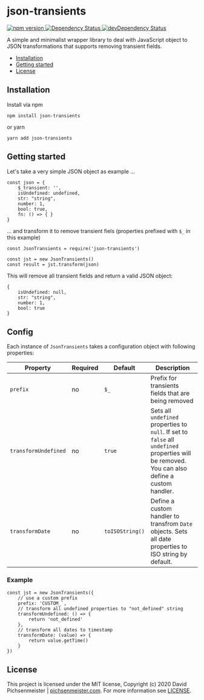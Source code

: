 # json-transients

<a href="https://www.npmjs.com/package/json-transients">
    <img src="https://img.shields.io/npm/v/json-transients.svg" alt="npm version" />
</a>
<a href="https://david-dm.org/pichsenmeister/json-transients">
    <img src="https://david-dm.org/pichsenmeister/json-transients.svg" alt="Dependency Status" />
</a>
<a href="https://david-dm.org/pichsenmeister/json-transients#info=devDependencies">
    <img src="https://david-dm.org/pichsenmeister/json-transients/dev-status.svg" alt="devDependency Status" />
</a>

A simple and minimalist wrapper library to deal with JavaScript object to JSON transformations that supports removing transient fields.

* [Installation](#installation)
* [Getting started](#getting-started)
* [License](#license)

## Installation

Install via npm

```
npm install json-transients
```

or yarn

```
yarn add json-transients
```

## Getting started

Let's take a very simple JSON object as example ...
```
const json = {
    $_transient: '',
    isUndefined: undefined,
    str: "string",
    number: 1,
    bool: true,
    fn: () => { }
}
```

... and transform it to remove transient fiels (properties prefixed with `$_` in this example)
```
const JsonTransients = require('json-transients')

const jst = new JsonTransients()
const result = jst.transform(json)
```

This will remove all transient fields and return a valid JSON object:

```
{
    isUndefined: null,
    str: "string",
    number: 1,
    bool: true
}
```

## Config

Each instance of `JsonTransients` takes a configuration object with following properties:

| Property | Required | Default | Description |
| ---- | ---- | ---- | ---- |
| `prefix` | no | `$_` | Prefix for transients fields that are being removed |
| `transformUndefined` | no | `true` | Sets all `undefined` properties to `null`. If set to `false` all `undefined` properties will be removed. You can also define a custom handler. |
| `transformDate` | no | `toISOString()` | Define a custom handler to transfrom `Date` objects. Sets all date properties to ISO string by default. |

### Example
```
const jst = new JsonTransients({
    // use a custom prefix
    prefix: 'CUSTOM_`,
    // transform all undefined properties to "not_defined" string
    transformUndefined: () => { 
        return 'not_defined'
    },
    // transform all dates to timestamp
    transformDate: (value) => { 
        return value.getTime()
    }
})
```

## License

This project is licensed under the MIT license, Copyright (c) 2020 David Pichsenmeister | [pichsenmeister.com](https://pichsenmeister.com). For more information see [LICENSE](LICENSE).
